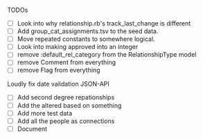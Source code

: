 TODOs

* [ ] Look into why relationship.rb's track_last_change is different
* [ ] Add group_cat_assignments.tsv to the seed data.
* [ ] Move repeated constants to somewhere logical.
* [ ] Look into making approved into an integer
* [ ] remove :default_rel_category from the RelationshipType model
* [ ] remove Comment from everything
* [ ] remove Flag from everything

 Loudly fix date validation
JSON-API


* [ ] Add second degree repationships
* [ ] Add the altered based on something
* [ ] Add more test data
* [ ] Add all the people as connections
* [ ] Document